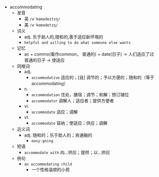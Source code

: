 - accommodating
  - 发音
    - 英 `/ə'kɒmədeɪtɪŋ/`
    - 美 `/ə'kɑmədetɪŋ/`
  - 词义
    - adj. 乐于助人的,随和的,善于适应新环境的
    - `helpful and willing to do what someone else wants`
  - 记忆
    - ac + commo(看作common， 普通的) + date(日子) → 人们适应了过普通的日子 → 使适应
  - 同根词
    - adj.
      - `accommodative` 适应的；[自] 调节的；予以方便的；随和的（等于accommodating）
    - n.
      - `accommodation` 住处，膳宿；调节；和解；预订铺位
      - `accommodator` 调解人；适应者；提供方便者
    - vi.
      - `accommodate` 适应；调解
    - vt.
      - `accommodate` 容纳；使适应；供应；调解
  - 近义词
    - adj. 随和的；乐于助人的；肯通融的
      - `easy-going`
  - 短语
    - `accommodate with` 向…供应；提供；以…供应 
  - 例句
    - `an accommodating child`
      - 一个性格温顺的小孩

